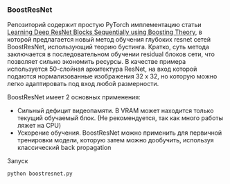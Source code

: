 ### BoostResNet

Репозиторий содержит простую PyTorch имплементацию статьи [Learning Deep ResNet Blocks Sequentially using Boosting Theory](https://arxiv.org/abs/1706.04964), в которой предлагается новый метод обучения глубоких resnet сетей BoostResNet, использующий теорию бустинга. Кратко, суть метода заключается в последовательном обучении residual блоков сети, что позволяет сильно экономить ресурсы. В качестве примера используется 50-слойная архитектура ResNet, на вход которой подаются нормализованные изображения 32 х 32, но которую можно легко адаптировать под вход любой размерности.    

BoostResNet имеет 2 основных применения:
* Сильный дефицит видеопамяти. В VRAM может находится только текущий обучаемый блок. (Не рекомендуется, так как много работы ляжет на CPU)
* Ускорение обучения. BoostResNet можно применить для первичной тренировки модели, которую затем можно дообучить, используя классический back propagation

Запуск      

```python boostresnet.py```

